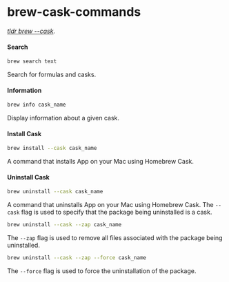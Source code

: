 # brew-cask-commands

_[tldr brew --cask](https://tldr.inbrowser.app/pages/common/brew-cask)._

#### Search

```zsh
brew search text
```

Search for formulas and casks.

#### Information

```zsh
brew info cask_name
```
Display information about a given cask.

#### Install Cask

```zsh
brew install --cask cask_name
```

A command that installs App on your Mac using Homebrew Cask.

#### Uninstall Cask

```zsh
brew uninstall --cask cask_name
```

A command that uninstalls App on your Mac using Homebrew Cask. The `--cask` flag is used to specify that the package being uninstalled is a cask.

```zsh
brew uninstall --cask --zap cask_name
```

The `--zap` flag is used to remove all files associated with the package being uninstalled.

```zsh
brew uninstall --cask --zap --force cask_name
```

The `--force` flag is used to force the uninstallation of the package.
